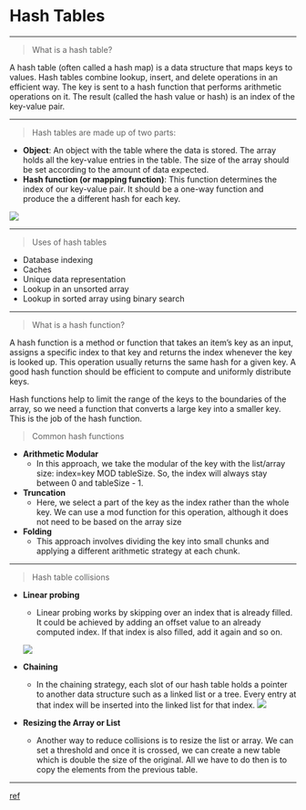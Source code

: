 # Hash Tables
--- 
> What is a hash table?

A hash table (often called a hash map) is a data structure that maps keys to values. Hash tables combine lookup, insert, and delete operations in an efficient way. The key is sent to a hash function that performs arithmetic operations on it. The result (called the hash value or hash) is an index of the key-value pair. 

---
> Hash tables are made up of two parts:

- **Object**: An object with the table where the data is stored. The array holds all the key-value entries in the table. The size of the array should be set according to the amount of data expected.
- **Hash function (or mapping function)**: This function determines the index of our key-value pair. It should be a one-way function and produce the a different hash for each key.

![](https://www.educative.io/api/page/4910944193871872/image/download/5155964159262720)

---
> Uses of hash tables

- Database indexing
- Caches
- Unique data representation
- Lookup in an unsorted array
- Lookup in sorted array using binary search

---
> What is a hash function?

A hash function is a method or function that takes an item’s key as an input, assigns a specific index to that key and returns the index whenever the key is looked up. This operation usually returns the same hash for a given key. A good hash function should be efficient to compute and uniformly distribute keys.

Hash functions help to limit the range of the keys to the boundaries of the array, so we need a function that converts a large key into a smaller key. This is the job of the hash function.

> Common hash functions 

- **Arithmetic Modular**
  - In this approach, we take the modular of the key with the list/array size: index=key MOD tableSize. So, the index will always stay between 0 and tableSize - 1.
- **Truncation**
  - Here, we select a part of the key as the index rather than the whole key. We can use a mod function for this operation, although it does not need to be based on the array size
- **Folding**
  - This approach involves dividing the key into small chunks and applying a different arithmetic strategy at each chunk.

---
> Hash table collisions

- **Linear probing**
  - Linear probing works by skipping over an index that is already filled. It could be achieved by adding an offset value to an already computed index. If that index is also filled, add it again and so on.

  ![](https://www.educative.io/api/page/4910944193871872/image/download/5691071517425664)
  
- **Chaining**
  - In the chaining strategy, each slot of our hash table holds a pointer to another data structure such as a linked list or a tree. Every entry at that index will be inserted into the linked list for that index.
  ![](https://www.educative.io/api/page/4910944193871872/image/download/4810203387133952)

- **Resizing the Array or List** 
  - Another way to reduce collisions is to resize the list or array. We can set a threshold and once it is crossed, we can create a new table which is double the size of the original. All we have to do then is to copy the elements from the previous table.

---
[ref](https://www.educative.io/blog/data-strucutres-hash-table-javascript?utm_term=&utm_campaign=%5BTest%5D+Dynamic+Verticals&utm_source=adwords&utm_medium=ppc&hsa_acc=5451446008&hsa_cam=14045073269&hsa_grp=128822123401&hsa_ad=535845844738&hsa_src=g&hsa_tgt=aud-470210443676:dsa-310094130363&hsa_kw=&hsa_mt=b&hsa_net=adwords&hsa_ver=3&gclid=Cj0KCQjws4aKBhDPARIsAIWH0JUT1vVdgeakmA95QTLHmgHPYDVN4OFwRKqzRP7_mx4_odUDBoqoeYoaAotbEALw_wcB)